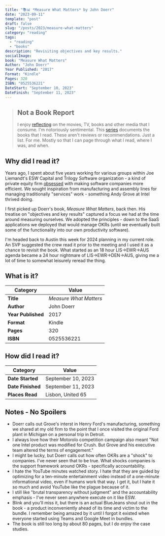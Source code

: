 ```yaml
---
title: "📚📊 *Measure What Matters* by John Doerr"
date: "2023-09-11"
template: "post"
draft: false
slug: "/posts/2023/measure-what-matters"
category: "reading"
tags:
  - "reading"
  - "books"
description: "Revisiting objectives and key results."
socialImage:
book: "Measure What Matters"
Author: "John Doerr"
Year Published: "2017"
Format: "Kindle"
Pages: 320
ISBN: "0525536221"
DateStart: "September 10, 2023"
DateFinish: "September 11, 2023"
---
```


> ## Not a Book Report
> I enjoy [reflecting](https://blog.samrhea.com/posts/2019/analyze-media-habits) on the movies, TV, books and other media that I consume. I'm notoriously sentimental. This [series](https://blog.samrhea.com/category/walkthrough) documents the books that I read. These aren't reviews or recommendations. Just a list. For me. Mostly so that I can page through what I read, where I was, and when.

## Why did I read it?
Years ago, I spent about five years working for various groups within Joe Liemandt's ESW Capital and Trilogy Software organization - a kind of private equity firm [obsessed](https://www.forbes.com/sites/nathanvardi/2021/04/27/inside-a-remote-work-billionaires-new-plan-to-turn-his-white-collar-workers-into-algorithms/) with making software companies more efficient. We sought inspiration from manufacturing and assembly lines for managing traditionally "services" work - something Andy Grove at Intel thrived doing.

I first picked up Doerr's book, *Measure What Matters*, back then. His treatise on "objectives and key results" captured a focus we had at the time around measuring ourselves. We adopted the principles - down to the SaaS applications we deployed that would manage OKRs (until we eventually built some of the functionality into our own productivity software).

I'm headed back to Austin this week for 2024 planning in my current role. An SVP suggested the crew read it prior to the meeting and I used it as a chance to revisit the book. What started as an 18 hour LIS->EWR->AUS agenda became a 24 hour nightmare of LIS->EWR->DEN->AUS, giving me a lot of time to somewhat leisurely reread the thing.

## What is it?
|Category|Value|
|---|---|
|**Title**|*Measure What Matters*|
|**Author**|John Doerr|
|**Year Published**|2017|
|**Format**|Kindle|
|**Pages**|320|
|**ISBN**|0525536221|

## How did I read it?
|Category|Value|
|---|---|
|**Date Started**|September 10, 2023|
|**Date Finished**|September 11, 2023|
|**Places Read**|Lisbon, United 65|

## Notes - No Spoilers
* Doerr calls out Grove's interst in Henry Ford's manufacturing, something we shared at my old firm to the point that I once visited the original Ford plant in Michigan on a personal trip in Detroit.
* I always love how their Motorolo competition campaign also meant "Not one Intel product was modified for Crush. But Grove and his executive team altered the terms of engagement."
* I might be lucky, but Doerr calls out how often OKRs are a "shock" to companies. I've never seen that to be true. What shocks companies is the support framework around OKRs - specifically accountability.
* I hate the YouTube minutes watched story. I hate that they are guided by optimizing for a ten-minute entertainment video instead of a one-minute informational video, even if humans work that way. I get it, but I hate it so much and avoid YouTube like the plague because of it.
* I still like "brutal transparency without judgment" and the accountability emphasis - I've never seen anywhere execute on it like ESW.
* Blink and you'll miss it, but there is an actual BlueJeans shout out in the book - a product inconveniently ahead of its time and victim to the bundle. I remember being amazed by it until I forgot it existed when everyone started using Teams and Google Meet in bundles.
* The book is still too long by about 80 pages, but I do enjoy the case studies.

